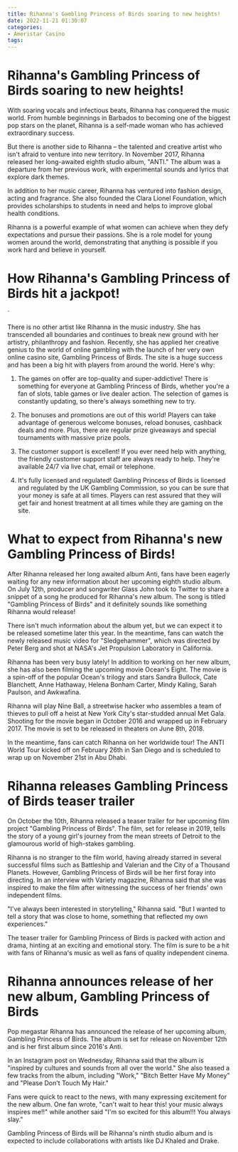 ```yaml
---
title: Rihanna's Gambling Princess of Birds soaring to new heights!
date: 2022-11-21 01:30:07
categories:
- Ameristar Casino
tags:
---
```



#  Rihanna's Gambling Princess of Birds soaring to new heights!

With soaring vocals and infectious beats, Rihanna has conquered the music world. From humble beginnings in Barbados to becoming one of the biggest pop stars on the planet, Rihanna is a self-made woman who has achieved extraordinary success.

But there is another side to Rihanna – the talented and creative artist who isn't afraid to venture into new territory. In November 2017, Rihanna released her long-awaited eighth studio album, "ANTI." The album was a departure from her previous work, with experimental sounds and lyrics that explore dark themes.

In addition to her music career, Rihanna has ventured into fashion design, acting and fragrance. She also founded the Clara Lionel Foundation, which provides scholarships to students in need and helps to improve global health conditions.

Rihanna is a powerful example of what women can achieve when they defy expectations and pursue their passions. She is a role model for young women around the world, demonstrating that anything is possible if you work hard and believe in yourself.

#  How Rihanna's Gambling Princess of Birds hit a jackpot!

`

There is no other artist like Rihanna in the music industry. She has transcended all boundaries and continues to break new ground with her artistry, philanthropy and fashion. Recently, she has applied her creative genius to the world of online gambling with the launch of her very own online casino site, Gambling Princess of Birds. The site is a huge success and has been a big hit with players from around the world. Here's why:

1. The games on offer are top-quality and super-addictive! There is something for everyone at Gambling Princess of Birds, whether you're a fan of slots, table games or live dealer action. The selection of games is constantly updating, so there's always something new to try.

2. The bonuses and promotions are out of this world! Players can take advantage of generous welcome bonuses, reload bonuses, cashback deals and more. Plus, there are regular prize giveaways and special tournaments with massive prize pools.

3. The customer support is excellent! If you ever need help with anything, the friendly customer support staff are always ready to help. They're available 24/7 via live chat, email or telephone.

4. It's fully licensed and regulated! Gambling Princess of Birds is licensed and regulated by the UK Gambling Commission, so you can be sure that your money is safe at all times. Players can rest assured that they will get fair and honest treatment at all times while they are gaming on the site.

#  What to expect from Rihanna's new Gambling Princess of Birds!

After Rihanna released her long awaited album Anti, fans have been eagerly waiting for any new information about her upcoming eighth studio album. On July 12th, producer and songwriter Glass John took to Twitter to share a snippet of a song he produced for Rihanna's new album. The song is titled "Gambling Princess of Birds" and it definitely sounds like something Rihanna would release!

There isn't much information about the album yet, but we can expect it to be released sometime later this year. In the meantime, fans can watch the newly released music video for "Sledgehammer", which was directed by Peter Berg and shot at NASA's Jet Propulsion Laboratory in California.

Rihanna has been very busy lately! In addition to working on her new album, she has also been filming the upcoming movie Ocean's Eight. The movie is a spin-off of the popular Ocean's trilogy and stars Sandra Bullock, Cate Blanchett, Anne Hathaway, Helena Bonham Carter, Mindy Kaling, Sarah Paulson, and Awkwafina.

Rihanna will play Nine Ball, a streetwise hacker who assembles a team of thieves to pull off a heist at New York City's star-studded annual Met Gala. Shooting for the movie began in October 2016 and wrapped up in February 2017. The movie is set to be released in theaters on June 8th, 2018.

In the meantime, fans can catch Rihanna on her worldwide tour! The ANTI World Tour kicked off on February 26th in San Diego and is scheduled to wrap up on November 21st in Abu Dhabi.

#  Rihanna releases Gambling Princess of Birds teaser trailer
On October the 10th, Rihanna released a teaser trailer for her upcoming film project "Gambling Princess of Birds". The film, set for release in 2019, tells the story of a young girl's journey from the mean streets of Detroit to the glamourous world of high-stakes gambling.

Rihanna is no stranger to the film world, having already starred in several successful films such as Battleship and Valerian and the City of a Thousand Planets. However, Gambling Princess of Birds will be her first foray into directing. In an interview with Variety magazine, Rihanna said that she was inspired to make the film after witnessing the success of her friends' own independent films.

"I've always been interested in storytelling," Rihanna said. "But I wanted to tell a story that was close to home, something that reflected my own experiences."

The teaser trailer for Gambling Princess of Birds is packed with action and drama, hinting at an exciting and emotional story. The film is sure to be a hit with fans of Rihanna's music as well as fans of quality independent cinema.

#  Rihanna announces release of her new album, Gambling Princess of Birds

Pop megastar Rihanna has announced the release of her upcoming album, Gambling Princess of Birds. The album is set for release on November 12th and is her first album since 2016's Anti.

In an Instagram post on Wednesday, Rihanna said that the album is "inspired by cultures and sounds from all over the world." She also teased a few tracks from the album, including "Work," "Bitch Better Have My Money" and "Please Don't Touch My Hair."

Fans were quick to react to the news, with many expressing excitement for the new album. One fan wrote, "can't wait to hear this! your music always inspires me!!" while another said "I'm so excited for this album!!! You always slay."

Gambling Princess of Birds will be Rihanna's ninth studio album and is expected to include collaborations with artists like DJ Khaled and Drake.
